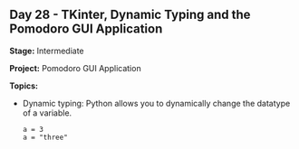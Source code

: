## Day 28 - TKinter, Dynamic Typing and the Pomodoro GUI Application

**Stage:** Intermediate

**Project:** Pomodoro GUI Application

**Topics:**
* Dynamic typing: Python allows you to dynamically change the datatype of a variable.
  ```
  a = 3
  a = "three"
  ```